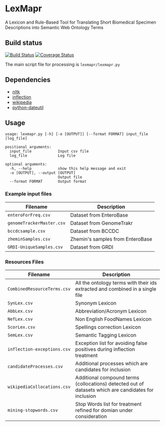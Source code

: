 # LexMapr
A Lexicon and Rule-Based Tool for Translating Short Biomedical Specimen Descriptions into Semantic Web Ontology Terms

## Build status

[![Build Status](https://travis-ci.org/lexmapr/LexMapr.svg?branch=master)](https://travis-ci.org/lexmapr/LexMapr)
[![Coverage Status](https://coveralls.io/repos/github/lexmapr/LexMapr/badge.svg?branch=master)](https://coveralls.io/github/lexmapr/LexMapr?branch=master)

The main script file for processing is `lexmapr/lexmapr.py`

## Dependencies

- [nltk](https://pypi.org/project/nltk/)
- [inflection](https://pypi.org/project/inflection/)
- [wikipedia](https://pypi.org/project/wikipedia/)
- [python-dateutil](https://pypi.org/project/python-dateutil/)

## Usage

```
usage: lexmapr.py [-h] [-o [OUTPUT]] [--format FORMAT] input_file [log_file]

positional arguments:
  input_file            Input csv file
  log_file              Log file

optional arguments:
  -h, --help            show this help message and exit
  -o [OUTPUT], --output [OUTPUT]
                        Output file
  --format FORMAT       Output format
```

### Example input files

| Filename                   | Description                      |
|----------------------------|----------------------------------|
| `enteroForFreq.csv`        | Dataset from EnteroBase          |
| `genomeTrackerMaster.csv`	 | Dataset from GenomeTrakr         |
| `bccdcsample.csv`          | Dataset from BCCDC               |
| `zheminSamples.csv`        | Zhemin's samples from EnteroBase |
| `GRDI-UniqueSamples.csv`	 | Dataset from GRDI                |

### Resources Files

| Filename                      | Description                                                                                          |
|-------------------------------|------------------------------------------------------------------------------------------------------|
| `CombinedResourceTerms.csv`   | All the ontology terms with their ids extracted and combined in a single file                        |
| `SynLex.csv`                  | Synonym Lexicon                                                                                      |
| `AbbLex.csv`                  | Abbreviation/Acronym Lexicon                                                                         |
| `NefLex.csv`                  | Non English FoodNames Lexicon                                                                        |
| `ScorLex.csv`                 | Spellings correction Lexicon                                                                         |
| `SemLex.csv`                  | Semantic Tagging Lexicon                                                                             |
| `inflection-exceptions.csv`   | Exception list for avoiding false positives during inflection treatment                              |
| `candidateProcesses.csv`      | Additional processes which are candidates for inclusion                                              |
| `wikipediaCollocations.csv`   | Additional compound terms (collocations) detected out of datasets which are candidates for inclusion |
| `mining-stopwords.csv`        | Stop Words list for treatment refined for domian under consideration                                 |
